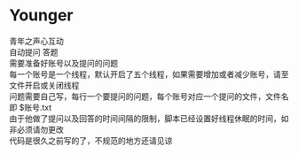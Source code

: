 # Younger
青年之声心互动
<br>自动提问 答题
<br>需要准备好账号以及提问的问题
<br>每一个账号是一个线程，默认开启了五个线程，如果需要增加或者减少账号，请至文件开启或关闭线程
<br>问题需要自己写，每行一个要提问的问题，每个账号对应一个提问的文件，文件名即 $账号.txt
<br>由于他做了提问以及回答的时间间隔的限制，脚本已经设置好线程休眠的时间，如非必须请勿更改
<br>代码是很久之前写的了，不规范的地方还请见谅

